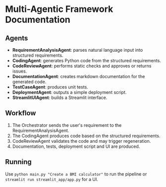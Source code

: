 # Multi-Agentic Framework Documentation

## Agents
- **RequirementAnalysisAgent**: parses natural language input into structured requirements.
- **CodingAgent**: generates Python code from the structured requirements.
- **CodeReviewAgent**: performs static checks and approves or returns issues.
- **DocumentationAgent**: creates markdown documentation for the generated code.
- **TestCaseAgent**: produces unit tests.
- **DeploymentAgent**: outputs a simple deployment script.
- **StreamlitUIAgent**: builds a Streamlit interface.

## Workflow
1. The Orchestrator sends the user's requirement to the RequirementAnalysisAgent.
2. The CodingAgent produces code based on the structured requirements.
3. CodeReviewAgent validates the code and may trigger regeneration.
4. Documentation, tests, deployment script and UI are produced.

## Running
Use `python main.py "Create a BMI calculator"` to run the pipeline or `streamlit run streamlit_app/app.py` for a UI.
